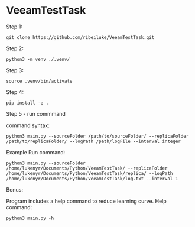 # VeeamTestTask

Step 1:

    git clone https://github.com/ribeiluke/VeeamTestTask.git

Step 2:

    python3 -m venv ./.venv/

Step 3:

    source .venv/bin/activate

Step 4:

    pip install -e .

Step 5 - run commmand

command syntax:
    
    python3 main.py --sourceFolder /path/to/sourceFolder/ --replicaFolder /path/to/replicaFolder/ --logPath /path/logFile --interval integer

Example Run command:

    python3 main.py --sourceFolder /home/lukenyr/Documents/Python/VeeamTestTask/ --replicaFolder /home/lukenyr/Documents/Python/VeeamTestTask/replica/ --logPath /home/lukenyr/Documents/Python/VeeamTestTask/log.txt --interval 1

Bonus:

Program includes a help command to reduce learning curve. Help command:
    
    python3 main.py -h
